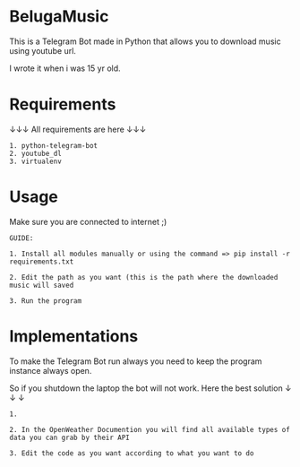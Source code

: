# BelugaMusic
This is a Telegram Bot made in Python that allows you to download music using youtube url.


I wrote it when i was 15 yr old.

# Requirements
↓↓↓ All requirements are here ↓↓↓

    1. python-telegram-bot
    2. youtube_dl
    3. virtualenv


# Usage
Make sure you are connected to internet ;)

    GUIDE:

    1. Install all modules manually or using the command => pip install -r requirements.txt

    2. Edit the path as you want (this is the path where the downloaded music will saved
    
    3. Run the program
    
  
  
# Implementations
To make the Telegram Bot run always you need to keep the program instance always open.

So if you shutdown the laptop the bot will not work. Here the best solution ↓ ↓ ↓

    1. 
    
    2. In the OpenWeather Documention you will find all available types of data you can grab by their API
    
    3. Edit the code as you want according to what you want to do
    
  
